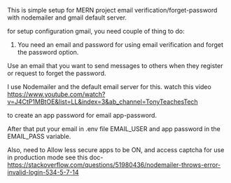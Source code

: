 This is simple setup for MERN project email verification/forget-password with nodemailer and gmail default server.


for setup configuration gmail, you need couple of thing to do: 

1. You need an email and password for using email verification and forget the password option. 

Use an email that you want to send messages to others when they register or request to forget the password.

I use Nodemailer and the default email server for this. 
watch this video 
                https://www.youtube.com/watch?v=J4CtP1MBtOE&list=LL&index=3&ab_channel=TonyTeachesTech 

to create an app password for email app-password.

After that put your email in .env file EMAIL_USER and app password in the EMAIL_PASS variable.

Also, need to Allow less secure apps to be ON, and access captcha for use in production mode see this doc- 
                https://stackoverflow.com/questions/51980436/nodemailer-throws-error-invalid-login-534-5-7-14

